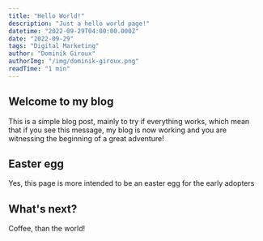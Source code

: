 ```yaml
---
title: "Hello World!"
description: "Just a hello world page!"
datetime: "2022-09-29T04:00:00.000Z"
date: "2022-09-29"
tags: "Digital Marketing"
author: "Dominik Giroux"
authorImg: "/img/dominik-giroux.png"
readTime: "1 min"
---
```


## Welcome to my blog

This is a simple blog post, mainly to try if everything works, which mean that if you see this message, my blog is now working and you are witnessing the beginning of a great adventure!

## Easter egg

Yes, this page is more intended to be an easter egg for the early adopters

## What's next?

Coffee, than the world!
